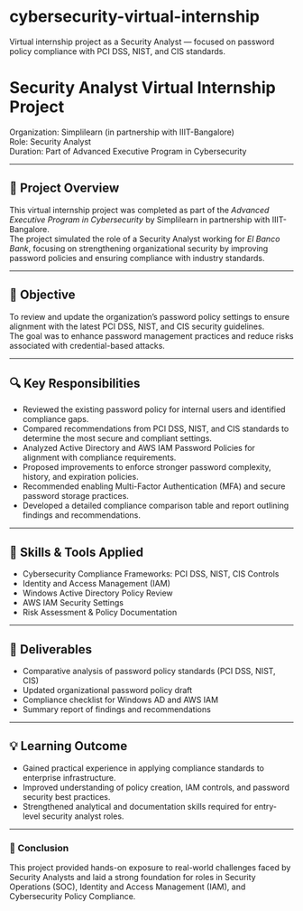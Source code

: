 # cybersecurity-virtual-internship
Virtual internship project as a Security Analyst — focused on password policy compliance with PCI DSS, NIST, and CIS standards.

# Security Analyst Virtual Internship Project

Organization: Simplilearn (in partnership with IIIT-Bangalore)  
Role: Security Analyst  
Duration: Part of Advanced Executive Program in Cybersecurity

---

## 🧩 Project Overview

This virtual internship project was completed as part of the *Advanced Executive Program in Cybersecurity* by Simplilearn in partnership with IIIT-Bangalore.  
The project simulated the role of a Security Analyst working for *El Banco Bank*, focusing on strengthening organizational security by improving password policies and ensuring compliance with industry standards.

---

## 🎯 Objective

To review and update the organization’s password policy settings to ensure alignment with the latest PCI DSS, NIST, and CIS security guidelines.  
The goal was to enhance password management practices and reduce risks associated with credential-based attacks.

---

## 🔍 Key Responsibilities

- Reviewed the existing password policy for internal users and identified compliance gaps.  
- Compared recommendations from PCI DSS, NIST, and CIS standards to determine the most secure and compliant settings.  
- Analyzed Active Directory and AWS IAM Password Policies for alignment with compliance requirements.  
- Proposed improvements to enforce stronger password complexity, history, and expiration policies.  
- Recommended enabling Multi-Factor Authentication (MFA) and secure password storage practices.  
- Developed a detailed compliance comparison table and report outlining findings and recommendations.

---

## 🧠 Skills & Tools Applied

- Cybersecurity Compliance Frameworks: PCI DSS, NIST, CIS Controls  
- Identity and Access Management (IAM)  
- Windows Active Directory Policy Review  
- AWS IAM Security Settings  
- Risk Assessment & Policy Documentation  

---

## 📄 Deliverables

- Comparative analysis of password policy standards (PCI DSS, NIST, CIS)  
- Updated organizational password policy draft  
- Compliance checklist for Windows AD and AWS IAM  
- Summary report of findings and recommendations  

---

## 💡 Learning Outcome

- Gained practical experience in applying compliance standards to enterprise infrastructure.  
- Improved understanding of policy creation, IAM controls, and password security best practices.  
- Strengthened analytical and documentation skills required for entry-level security analyst roles.  

---

### 🏁 Conclusion

This project provided hands-on exposure to real-world challenges faced by Security Analysts and laid a strong foundation for roles in Security Operations (SOC), Identity and Access Management (IAM), and Cybersecurity Policy Compliance.

